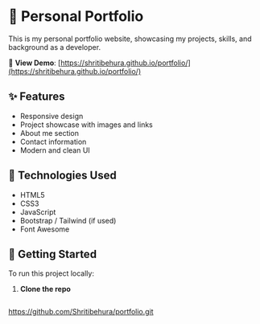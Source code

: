# 💼 Personal Portfolio

This is my personal portfolio website, showcasing my projects, skills, and background as a developer.

🔗 **View Demo**: [https://shritibehura.github.io/portfolio/](https://shritibehura.github.io/portfolio/)

## ✨ Features

- Responsive design
- Project showcase with images and links
- About me section
- Contact information
- Modern and clean UI

## 🚀 Technologies Used

- HTML5
- CSS3
- JavaScript
- Bootstrap / Tailwind (if used)
- Font Awesome


## 🚀 Getting Started

To run this project locally:

1. **Clone the repo**
   ```bash
https://github.com/Shritibehura/portfolio.git

